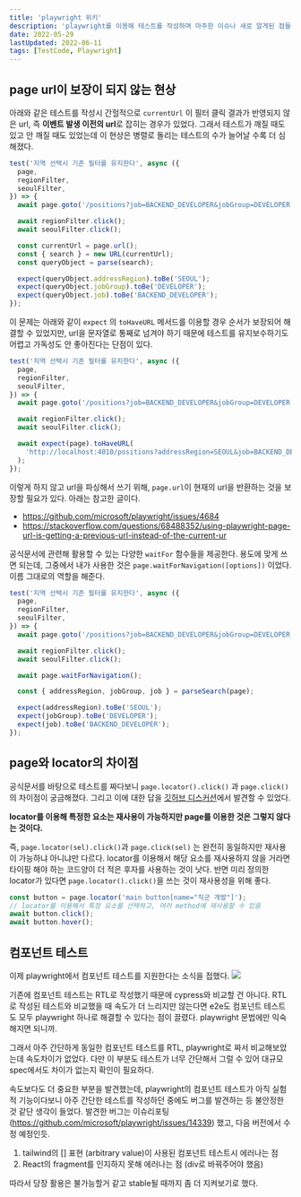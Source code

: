 ```yaml
---
title: 'playwright 위키'
description: 'playwright를 이용해 테스트를 작성하며 마주한 이슈나 새로 알게된 점들을 기록한다.'
date: 2022-05-29
lastUpdated: 2022-06-11
tags: [TestCode, Playwright]
---
```


## page url이 보장이 되지 않는 현상

아래와 같은 테스트를 작성시 간헐적으로 `currentUrl` 이 필터 클릭 결과가 반영되지 않은 url, 즉 **이벤트 발생 이전의 url**로 잡히는 경우가 있었다. 그래서 테스트가 깨질 때도 있고 안 깨질 때도 있었는데 이 현상은 병렬로 돌리는 테스트의 수가 늘어날 수록 더 심해졌다.

```ts
test('지역 선택시 기존 필터를 유지한다', async ({
  page,
  regionFilter,
  seoulFilter,
}) => {
  await page.goto('/positions?job=BACKEND_DEVELOPER&jobGroup=DEVELOPER');

  await regionFilter.click();
  await seoulFilter.click();

  const currentUrl = page.url();
  const { search } = new URL(currentUrl);
  const queryObject = parse(search);

  expect(queryObject.addressRegion).toBe('SEOUL');
  expect(queryObject.jobGroup).toBe('DEVELOPER');
  expect(queryObject.job).toBe('BACKEND_DEVELOPER');
});
```

이 문제는 아래와 같이 `expect` 의 `toHaveURL` 메서드를 이용할 경우 순서가 보장되어 해결할 수 있었지만, url을 문자열로 통째로 넘겨야 하기 때문에 테스트를 유지보수하기도 어렵고 가독성도 안 좋아진다는 단점이 있다.

```ts
test('지역 선택시 기존 필터를 유지한다', async ({
  page,
  regionFilter,
  seoulFilter,
}) => {
  await page.goto('/positions?job=BACKEND_DEVELOPER&jobGroup=DEVELOPER');

  await regionFilter.click();
  await seoulFilter.click();

  await expect(page).toHaveURL(
    'http://localhost:4010/positions?addressRegion=SEOUL&job=BACKEND_DEVELOPER&jobGroup=DEVELOPER&pageNumber=1'
  );
});
```

이렇게 하지 않고 url을 파싱해서 쓰기 위해, `page.url`이 현재의 url을 반환하는 것을 보장할 필요가 있다. 아래는 참고한 글이다.

- https://github.com/microsoft/playwright/issues/4684
- https://stackoverflow.com/questions/68488352/using-playwright-page-url-is-getting-a-previous-url-instead-of-the-current-ur

공식문서에 관련해 활용할 수 있는 다양한 `waitFor` 함수들을 제공한다. 용도에 맞게 쓰면 되는데, 그중에서 내가 사용한 것은 `page.waitForNavigation([options])` 이었다. 이름 그대로의 역할을 해준다.

```ts
test('지역 선택시 기존 필터를 유지한다', async ({
  page,
  regionFilter,
  seoulFilter,
}) => {
  await page.goto('/positions?job=BACKEND_DEVELOPER&jobGroup=DEVELOPER');

  await regionFilter.click();
  await seoulFilter.click();

  await page.waitForNavigation();

  const { addressRegion, jobGroup, job } = parseSearch(page);

  expect(addressRegion).toBe('SEOUL');
  expect(jobGroup).toBe('DEVELOPER');
  expect(job).toBe('BACKEND_DEVELOPER');
});
```

## page와 locator의 차이점

공식문서를 바탕으로 테스트를 짜다보니 `page.locator().click()` 과 `page.click()`의 차이점이 궁금해졌다. 그리고 이에 대한 답을 [깃허브 디스커션](https://github.com/microsoft/playwright/discussions/13649)에서 발견할 수 있었다.

**locator를 이용해 특정한 요소는 재사용이 가능하지만 page를 이용한 것은 그렇지 않다는 것이다.**

즉, `page.locator(sel).click()`과 `page.click(sel)` 는 완전히 동일하지만 재사용이 가능하냐 아니냐만 다르다. locator를 이용해서 해당 요소를 재사용하지 않을 거라면 타이핑 해야 하는 코드양이 더 적은 후자를 사용하는 것이 낫다. 반면 미리 정의한 locator가 있다면 `page.locator().click()`을 쓰는 것이 재사용성을 위해 좋다.

```ts
const button = page.locator('main button[name="직군 개발"]');
// locator를 이용해서 특정 요소를 선택하고, 여러 method에 재사용할 수 있음
await button.click();
await button.hover();
```

## 컴포넌트 테스트

이제 playwright에서 컴포넌트 테스트를 지원한다는 소식을 접했다.
![](https://user-images.githubusercontent.com/76927618/170854817-ca21c54c-5d9a-4516-9a0b-6f409c588ab2.png)

기존에 컴포넌트 테스트는 RTL로 작성했기 때문에 cypress와 비교할 건 아니다. RTL로 작성된 테스트와 비교했을 때 속도가 더 느리지만 않는다면 e2e도 컴포넌트 테스트도 모두 playwright 하나로 해결할 수 있다는 점이 끌렸다. playwright 문법에만 익숙해지면 되니까.

그래서 아주 간단하게 동일한 컴포넌트 테스트를 RTL, playwright로 짜서 비교해보았는데 속도차이가 없었다. 다만 이 부분도 테스트가 너무 간단해서 그럴 수 있어 대규모 spec에서도 차이가 없는지 확인이 필요하다.

속도보다도 더 중요한 부분을 발견했는데, playwright의 컴포넌트 테스트가 아직 실험적 기능이다보니 아주 간단한 테스트를 작성하던 중에도 버그를 발견하는 등 불안정한 것 같단 생각이 들었다. 발견한 버그는 이슈리포팅(https://github.com/microsoft/playwright/issues/14339) 했고, 다음 버전에서 수정 예정인듯.

1. tailwind의 [] 표현 (arbitrary value)이 사용된 컴포넌트 테스트시 에러나는 점
2. React의 fragment를 인지하지 못해 에러나는 점 (div로 바꿔주어야 했음)

따라서 당장 활용은 불가능할거 같고 stable될 때까지 좀 더 지켜보기로 했다.
